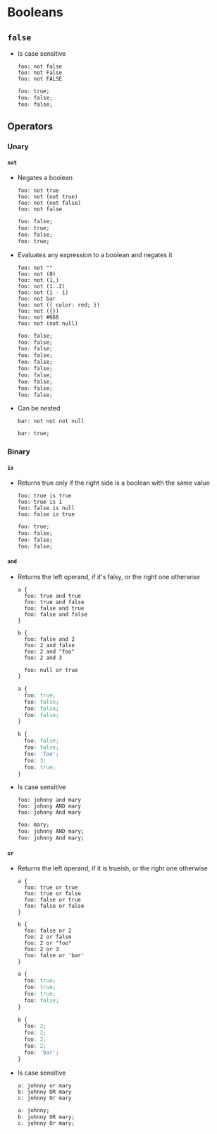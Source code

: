 Booleans
========

## `false`

- Is case sensitive

  ~~~ lay
  foo: not false
  foo: not False
  foo: not FALSE
  ~~~

  ~~~ css
  foo: true;
  foo: false;
  foo: false;
  ~~~

## Operators

### Unary

#### `not`

- Negates a boolean

  ~~~ lay
  foo: not true
  foo: not (not true)
  foo: not (not false)
  foo: not false
  ~~~

  ~~~ css
  foo: false;
  foo: true;
  foo: false;
  foo: true;
  ~~~

- Evaluates any expression to a boolean and negates it

  ~~~ lay
  foo: not ""
  foo: not (0)
  foo: not (1,)
  foo: not (1..2)
  foo: not (1 - 1)
  foo: not bar
  foo: not ({ color: red; })
  foo: not ({})
  foo: not #666
  foo: not (not null)
  ~~~

  ~~~ css
  foo: false;
  foo: false;
  foo: false;
  foo: false;
  foo: false;
  foo: false;
  foo: false;
  foo: false;
  foo: false;
  foo: false;
  ~~~

- Can be nested

  ~~~ lay
  bar: not not not null
  ~~~

  ~~~ css
  bar: true;
  ~~~

### Binary

#### `is`

- Returns true only if the right side is a boolean with the same value

  ~~~ lay
  foo: true is true
  foo: true is 1
  foo: false is null
  foo: false is true
  ~~~

  ~~~ css
  foo: true;
  foo: false;
  foo: false;
  foo: false;
  ~~~

#### `and`

- Returns the left operand, if it's falsy, or the right one otherwise

  ~~~ lay
  a {
    foo: true and true
    foo: true and false
    foo: false and true
    foo: false and false
  }

  b {
    foo: false and 2
    foo: 2 and false
    foo: 2 and "foo"
    foo: 2 and 3

    foo: null or true
  }
  ~~~

  ~~~ css
  a {
    foo: true;
    foo: false;
    foo: false;
    foo: false;
  }

  b {
    foo: false;
    foo: false;
    foo: 'foo';
    foo: 3;
    foo: true;
  }
  ~~~

- Is case sensitive

  ~~~ lay
  foo: johnny and mary
  foo: johnny AND mary
  foo: johnny And mary
  ~~~

  ~~~ css
  foo: mary;
  foo: johnny AND mary;
  foo: johnny And mary;
  ~~~

#### `or`

- Returns the left operand, if it is trueish, or the right one otherwise

  ~~~ lay
  a {
    foo: true or true
    foo: true or false
    foo: false or true
    foo: false or false
  }

  b {
    foo: false or 2
    foo: 2 or false
    foo: 2 or "foo"
    foo: 2 or 3
    foo: false or 'bar'
  }
  ~~~

  ~~~ css
  a {
    foo: true;
    foo: true;
    foo: true;
    foo: false;
  }

  b {
    foo: 2;
    foo: 2;
    foo: 2;
    foo: 2;
    foo: 'bar';
  }
  ~~~

- Is case sensitive

  ~~~ lay
  a: johnny or mary
  b: johnny OR mary
  c: johnny Or mary
  ~~~

  ~~~ css
  a: johnny;
  b: johnny OR mary;
  c: johnny Or mary;
  ~~~
